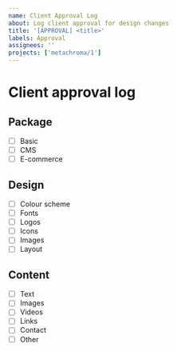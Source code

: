 ```yaml
---
name: Client Approval Log
about: Log client approval for design changes
title: '[APPROVAL] <title>'
labels: Approval
assignees: ''
projects: ['metachroma/1']
---
```


# Client approval log

## Package

- [ ] Basic
- [ ] CMS
- [ ] E-commerce

## Design
- [ ] Colour scheme
- [ ] Fonts
- [ ] Logos
- [ ] Icons
- [ ] Images
- [ ] Layout

## Content

- [ ] Text
- [ ] Images
- [ ] Videos
- [ ] Links
- [ ] Contact
- [ ] Other
